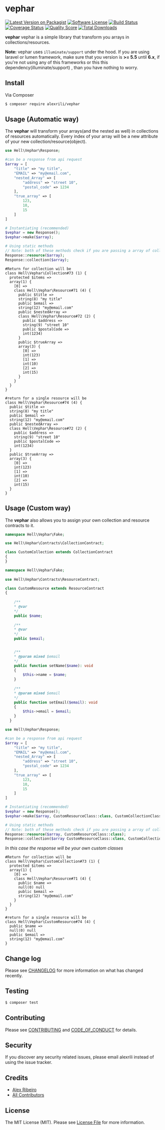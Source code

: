 
# vephar

[![Latest Version on Packagist][ico-version]][link-packagist]
[![Software License][ico-license]](LICENSE.md)
[![Build Status][ico-travis]][link-travis]
[![Coverage Status][ico-scrutinizer]][link-scrutinizer]
[![Quality Score][ico-code-quality]][link-code-quality]
[![Total Downloads][ico-downloads]][link-downloads]


**vephar** vephar is a simple library that transform you arrays in collections/resources.

**Note:** vephar uses `illuminate/support` under the hood. If you are using laravel or lumen framework, make sure that you version is  **>= 5.5**  until **6.x**, if you're not using any of this frameworks or this this dependency(illuminate/support) , than you have nothing to worry. 


## Install

Via Composer

``` bash
$ composer require alexrili/vephar
```

## Usage (Automatic way)
The **vephar** will transform your arrays(and the nested as well) in collections of resources automatically. Every index of your array will be a new attribute of your new collection/resource(object).
``` php
use Hell\Vephar\Response;

#can be a response from api request
$array = [
	"title" => "my title",  
	"EMAIL" => "my@email.com",  
	"nested_Array" => [  
		"address" => "street 10",  
		"postal_code" => 1234  
	],  
	"true_array" => [  
		123,  
		10,  
		15  
	]
]

# Instantiating (recommended)
$vephar = new Response();
$vephar->make($array);

# Using static methods
// Note: both of these methods check if you are passing a array of collection or a single resource. They will be resolved by themself.
Response::resource($array); 
Response::collection($array);
```

```
#Return for collection will be
class Hell\Vephar\Collection#73 (1) {
  protected $items =>
  array(1) {
    [0] =>
    class Hell\Vephar\Resource#71 (4) {
      public $title =>
      string(8) "my title"
      public $email =>
      string(12) "my@email.com"
      public $nestedArray =>
      class Hell\Vephar\Resource#72 (2) {
	    public $address =>
	    string(9) "street 10"
	    public $postalCode =>
	    int(1234)
	  }
      public $trueArray =>
      array(3) {
	    [0] =>
	    int(123)
	    [1] =>
	    int(10)
	    [2] =>
	    int(15)
	  }
    }
  }
}
```
```
#return for a single resource will be
class Hell\Vephar\Resource#74 (4) {
  public $title =>
  string(8) "my title"
  public $email =>
  string(12) "my@email.com"
  public $nestedArray =>
  class Hell\Vephar\Resource#72 (2) {
    public $address =>
    string(9) "street 10"
    public $postalCode =>
    int(1234)
  }
  public $trueArray =>
  array(3) {
    [0] =>
    int(123)
    [1] =>
    int(10)
    [2] =>
    int(15)
  }
}
```
## Usage (Custom way)
The **vephar**  also allows you to assign your own collection and resource contracts to it.


```php
namespace Hell\Vephar\Fake;  

use Hell\Vephar\Contracts\CollectionContract; 

class CustomCollection extends CollectionContract  
{  
}
```
```php
namespace Hell\Vephar\Fake;
  
use Hell\Vephar\Contracts\ResourceContract;  

class CustomResource extends ResourceContract  
{  
	
	/**  
	* @var  
	*/  
	public $name;  
	
	/**  
	* @var  
	*/  
	public $email;  


	/**  
	* @param mixed $email  
	*/  
	public function setName($name): void  
	{  
		$this->name = $name;  
	}  
	
	/**  
	* @param mixed $email  
	*/  
	public function setEmail($email): void  
	{  
		$this->email = $email;  
	}  
  }
```
```php
use Hell\Vephar\Response;

#can be a response from api request
$array = [
	"title" => "my title",  
	"EMAIL" => "my@email.com",  
	"nested_Array" => [  
		"address" => "street 10",  
		"postal_code" => 1234  
	],  
	"true_array" => [  
		123,  
		10,  
		15  
	]
]

# Instantiating (recommended)
$vephar = new Response();
$vephar->make($array, CustomResourceClass::class, CustomCollectionClass:class);

# Using static methods
// Note: both of these methods check if you are passing a array of collection or a single resource. They will be resolved by themself.
Response::resource($array, CustomResourceClass::class); 
Response::collection($array CustomResourceClass::class, CustomCollection::class);
```
*In this case the response will be your  own custom classes*
```
#Return for collection will be
class Hell\Vephar\CustomCollection#73 (1) {
  protected $items =>
  array(1) {
    [0] =>
    class Hell\Vephar\Resource#71 (4) {
      public $name =>
      null(0) null
      public $email =>
      string(12) "my@email.com"
    }
  }
}
```
```
#return for a single resource will be
class Hell\Vephar\CustomResource#74 (4) {
  public $name =>
  null(0) null
  public $email =>
  string(12) "my@email.com"
}
```

## Change log

Please see [CHANGELOG](CHANGELOG.md) for more information on what has changed recently.

## Testing

``` bash
$ composer test
```

## Contributing

Please see [CONTRIBUTING](CONTRIBUTING.md) and [CODE_OF_CONDUCT](CODE_OF_CONDUCT.md) for details.

## Security

If you discover any security related issues, please email alexrili instead of using the issue tracker.

## Credits

- [Alex Ribeiro][link-author]
- [All Contributors][link-contributors]

## License

The MIT License (MIT). Please see [License File](LICENSE.md) for more information.

[ico-version]: https://img.shields.io/packagist/v/alexrili/vephar.svg?style=flat-square
[ico-license]: https://img.shields.io/badge/license-MIT-brightgreen.svg?style=flat-square
[ico-travis]: https://img.shields.io/travis/alexrili/vephar/master.svg?style=flat-square
[ico-scrutinizer]: https://img.shields.io/scrutinizer/coverage/g/alexrili/vephar.svg?style=flat-square
[ico-code-quality]: https://img.shields.io/scrutinizer/g/alexrili/vephar.svg?style=flat-square
[ico-downloads]: https://img.shields.io/packagist/dt/alexrili/vephar.svg?style=flat-square

[link-packagist]: https://packagist.org/packages/alexrili/vephar
[link-travis]: https://travis-ci.org/alexrili/vephar
[link-scrutinizer]: https://scrutinizer-ci.com/g/alexrili/vephar/code-structure
[link-code-quality]: https://scrutinizer-ci.com/g/alexrili/vephar
[link-downloads]: https://packagist.org/packages/alexrili/vephar
[link-author]: https://github.com/alexrili
[link-contributors]: ../../contributors
